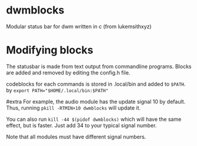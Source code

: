 # dwmblocks

Modular status bar for dwm written in c (from lukemsithxyz)

# Modifying blocks

The statusbar is made from text output from commandline programs.  Blocks are
added and removed by editing the config.h file.


codeblocks for each commands is stored in .local/bin
and added to 
`$PATH`.
by `export PATH="$HOME/.local/bin:$PATH"`


#extra
For example, the audio module has the update signal 10 by default.  Thus,
running `pkill -RTMIN+10 dwmblocks` will update it.

You can also run `kill -44 $(pidof dwmblocks)` which will have the same effect,
but is faster.  Just add 34 to your typical signal number.



Note that all modules must have different signal numbers.
